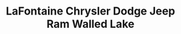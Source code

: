 ---
title: "LaFontaine Chrysler Dodge Jeep Ram Walled Lake"
url: /walled-lake/lafontaine-chrysler-dodge-jeep-ram-walled-lake/
shop: car
---